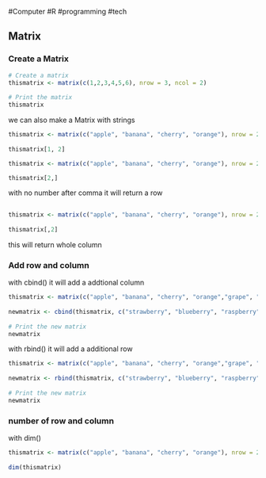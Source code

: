 #Computer #R  #programming #tech 
## Matrix
### Create a Matrix
```R
# Create a matrix  
thismatrix <- matrix(c(1,2,3,4,5,6), nrow = 3, ncol = 2)  
  
# Print the matrix  
thismatrix
```
we can also make a Matrix with strings
```R
thismatrix <- matrix(c("apple", "banana", "cherry", "orange"), nrow = 2, ncol = 2)  
  
thismatrix[1, 2]
```
```R
thismatrix <- matrix(c("apple", "banana", "cherry", "orange"), nrow = 2, ncol = 2)  

thismatrix[2,]
```
with no number after comma it will return a row
```R
  
thismatrix <- matrix(c("apple", "banana", "cherry", "orange"), nrow = 2, ncol = 2)  
  
thismatrix[,2]
```
this will return whole column
### Add row and column
with cbind() it will add a addtional column
```R
thismatrix <- matrix(c("apple", "banana", "cherry", "orange","grape", "pineapple", "pear", "melon", "fig"), nrow = 3, ncol = 3)  
  
newmatrix <- cbind(thismatrix, c("strawberry", "blueberry", "raspberry"))  
  
# Print the new matrix  
newmatrix
```
with rbind() it will add a additional row
```R
thismatrix <- matrix(c("apple", "banana", "cherry", "orange","grape", "pineapple", "pear", "melon", "fig"), nrow = 3, ncol = 3)  
  
newmatrix <- rbind(thismatrix, c("strawberry", "blueberry", "raspberry"))  
  
# Print the new matrix  
newmatrix
```
### number of row and column
with dim()
```R
thismatrix <- matrix(c("apple", "banana", "cherry", "orange"), nrow = 2, ncol = 2)  
  
dim(thismatrix)
```